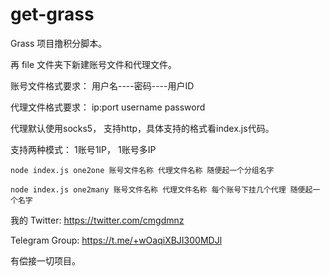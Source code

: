 # get-grass

Grass 项目撸积分脚本。

再 file 文件夹下新建账号文件和代理文件。

账号文件格式要求：  用户名----密码----用户ID

代理文件格式要求：  ip:port username password

代理默认使用socks5， 支持http，具体支持的格式看index.js代码。


支持两种模式：  1账号1IP， 1账号多IP
```angular2html
node index.js one2one 账号文件名称 代理文件名称 随便起一个分组名字

node index.js one2many 账号文件名称 代理文件名称 每个账号下挂几个代理 随便起一个名字
```


我的 Twitter: https://twitter.com/cmgdmnz

Telegram Group: https://t.me/+wOaqiXBJI300MDJl

有偿接一切项目。